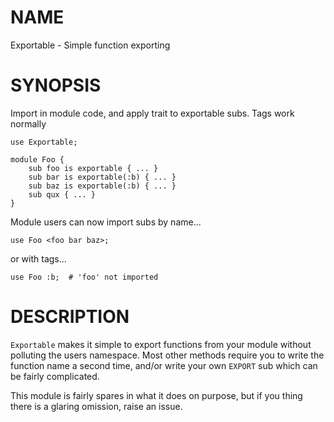 NAME
====

Exportable - Simple function exporting

SYNOPSIS
========

Import in module code, and apply trait to exportable subs. Tags work normally

```perl-6
use Exportable;

module Foo {
    sub foo is exportable { ... }
    sub bar is exportable(:b) { ... }
    sub baz is exportable(:b) { ... }
    sub qux { ... }
}
```

Module users can now import subs by name...

```perl-6
use Foo <foo bar baz>;
```

or with tags...

```
use Foo :b;  # 'foo' not imported
```

DESCRIPTION
===========

`Exportable` makes it simple to export functions from your module without polluting the users namespace. Most other methods require you to write the function name a second time, and/or write your own `EXPORT` sub which can be fairly complicated.

This module is fairly spares in what it does on purpose, but if you thing there is a glaring omission, raise an issue.
